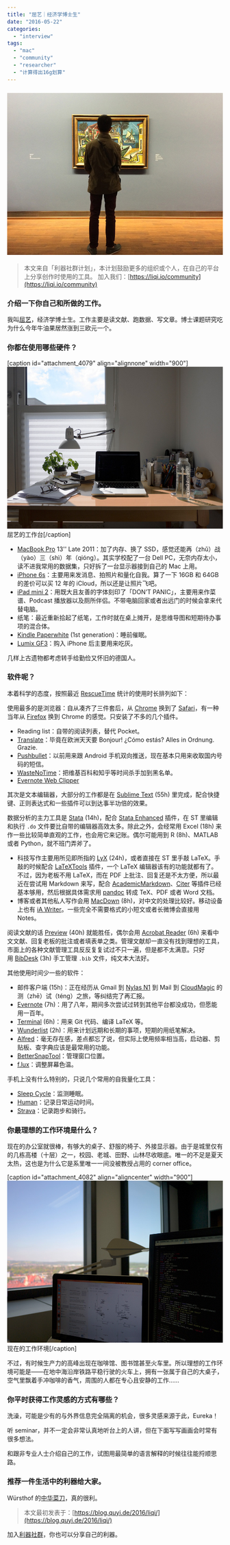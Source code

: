 ```yaml
---
title: "屈艺｜经济学博士生"
date: "2016-05-22"
categories: 
  - "interview"
tags: 
  - "mac"
  - "community"
  - "researcher"
  - "计算得出16g划算"
---
```


### ![quyi1](/images/44463.jpg)

> 本文来自「利器社群计划」，本计划鼓励更多的组织或个人，在自己的平台上分享创作时使用的工具。 加入我们：[https://liqi.io/community](https://liqi.io/community)

### 介绍一下你自己和所做的工作。

我叫[屈艺](https://www.zhihu.com/people/rangerqu)，经济学博士生。工作主要是读文献、跑数据、写文章。博士课题研究吃为什么今年牛油果居然涨到三欧元一个。

### 你都在使用哪些硬件？

\[caption id="attachment\_4079" align="alignnone" width="900"\]![quyi2](/images/44978.jpg) 屈艺的工作台\[/caption\]

- [MacBook Pro](https://www.apple.com/cn/macbook-pro/) 13'' Late 2011：加了内存、换了 SSD，感觉还能再（zhǔ）战（yào）三（shì）年（qióng）。其实学校配了一台 Dell PC，无奈内存太小，读不进我常用的数据集，只好拆了一台显示器接到自己的 Mac 上用。
- [iPhone 6s](https://www.apple.com/cn/iphone-6/)：主要用来发消息、拍照片和量化自我。算了一下 16GB 和 64GB 的差价可以买 12 年的 iCloud，所以还是让照片飞吧。
- [iPad mini 2](https://www.apple.com/cn/shop/buy-ipad/ipad-mini-2)：用既大且友善的字体刻印了「DON’T PANIC」，主要用来作菜谱、Podcast 播放器以及厕所伴侣。不带电脑回家或者出远门的时候会拿来代替电脑。
- 纸笔：最近重新拾起了纸笔，工作时就在桌上摊开，是思维导图和短期待办事项的混合体。
- [Kindle Paperwhite](https://www.amazon.cn/dp/B00QJDOLIO) (1st generation)：睡前催眠。
- [Lumix GF3](https://baike.baidu.com/view/6134664.htm)：购入 iPhone 后主要用来吃灰。

几样上古遗物都考虑转手给勤俭又怀旧的德国人。

### 软件呢？

本着科学的态度，按照最近 [RescueTime](https://www.rescuetime.com/) 统计的使用时长排列如下：

使用最多的是浏览器：自从凑齐了三件套后，从 [Chrome](https://www.google.com/chrome/browser/desktop/index.html) 换到了 [Safari](https://www.apple.com/cn/safari/)，有一种当年从 [Firefox](https://www.firefox.com.cn/) 换到 Chrome 的感觉。只安装了不多的几个插件。

- Reading list：自带的阅读列表，替代 Pocket。
- [Translate](https://sidetree.com/extensions.html#Translate)：毕竟在欧洲天天要 Bonjour! ¿Cómo estás? Alles in Ordnung. Grazie.
- [Pushbullet](https://www.pushbullet.com/)：以前用来跟 Android 手机双向推送，现在基本只用来收取国内号码的短信。
- [WasteNoTime](https://www.bumblebeesystems.com/wastenotime)：把维基百科和知乎等时间杀手加到黑名单。
- [Evernote Web Clipper](https://evernote.com/)

其次是文本编辑器，大部分的工作都是在 [Sublime Text](https://www.sublimetext.com/) (55h) 里完成，配合快捷键、正则表达式和一些插件可以到达事半功倍的效果。

数据分析的主力工具是 [Stata](https://www.stata.com/) (14h)，配合 [Stata Enhanced](https://github.com/andrewheiss/SublimeStataEnhanced) 插件，在 ST 里编辑和执行 `.do` 文件要比自带的编辑器高效太多。除此之外，会经常用 Excel (18h) 来作一些比较简单直观的工作，也会用它来记账。偶尔可能用到 R (8h)、MATLAB 或者 Python，就不班门弄斧了。

- 科技写作主要用所见即所指的 [LyX](https://www.lyx.org/) (24h)，或者直接在 ST 里手敲 LaTeX。手敲的时候配合 [LaTeXTools](https://github.com/SublimeText/LaTeXTools) 插件，一个 LaTeX 编辑器该有的功能就都有了。不过，因为老板不用 LaTeX，而在 PDF 上批注、回复还是不太方便，所以最近在尝试用 Markdown 来写，配合 [AcademicMarkdown](https://github.com/mangecoeur/AcademicMarkdown)、[Citer](https://github.com/mangecoeur/Citer) 等插件已经基本够用，然后根据具体需求用 [pandoc](https://pandoc.org/) 转成 TeX、PDF 或者 Word 文档。
- 博客或者其他私人写作会用 [MacDown](https://macdown.uranusjr.com/) (8h)，对中文的处理比较好。移动设备上也有 [iA Writer](https://ia.net/writer)。一些完全不需要格式的小短文或者长微博会直接用 Notes。

阅读文献的话 [Preview](https://support.apple.com/zh-cn/HT201740) (40h) 就能胜任，偶尔会用 [Acrobat Reader](https://get.adobe.com/reader/) (6h) 来看中文文献、回复老板的批注或者填表单之类。管理文献却一直没有找到理想的工具，市面上的各种文献管理工具反反复复试过不只一遍，但是都不太满意。只好用 [BibDesk](https://bibdesk.sourceforge.net/) (3h) 手工管理 `.bib` 文件，纯文本大法好。

其他使用时间少一些的软件：

- 邮件客户端 (15h)：正在经历从 Gmail 到 [Nylas N1](https://nylas.com/) 到 Mail 到 [CloudMagic](https://cloudmagic.com/) 的测（zhē）试（téng）之旅，等纠结完了再汇报。
- [Evernote](https://evernote.com/) (7h)：用了八年，期间多次尝试过转到其他平台都没成功，但愿能用一百年。
- [Terminal](https://en.wikipedia.org/wiki/Terminal_(OS_X)) (6h)：用来 Git 代码、编译 LaTeX 等。
- [Wunderlist](https://www.wunderlist.com/) (2h)：用来计划远期和长期的事项，短期的用纸笔解决。
- [Alfred](https://www.alfredapp.com/)：毫无存在感，差点都忘了说，但实际上使用频率相当高，启动器、剪贴板、查字典应该是最常用的功能。
- [BetterSnapTool](https://itunes.apple.com/us/app/bettersnaptool/id417375580)：管理窗口位置。
- [f.lux](https://justgetflux.com/)：调整屏幕色温。

手机上没有什么特别的，只说几个常用的自我量化工具：

- [Sleep Cycle](https://itunes.apple.com/us/app/sleep-cycle-alarm-clock/id320606217)：监测睡眠。
- [Human](https://itunes.apple.com/us/app/human-activity-tracker-walking/id692721875)：记录日常运动时间。
- [Strava](https://itunes.apple.com/us/app/strava-running-cycling-gps/id426826309)：记录跑步和骑行。

### 你最理想的工作环境是什么？

现在的办公室就很棒，有够大的桌子、舒服的椅子、外接显示器。由于是城里仅有的几栋高楼（十层）之一，校园、老城、田野、山林尽收眼底。唯一的不足是夏天太热，这也是为什么它是系里唯一一间没被教授占用的 corner office。

\[caption id="attachment\_4082" align="aligncenter" width="900"\]![现在的工作环境](/images/94062.jpg) 现在的工作环境\[/caption\]

不过，有时候生产力的高峰出现在咖啡馆、图书馆甚至火车里。所以理想的工作环境可能是——在地中海沿岸铁路平稳行驶的火车上，拥有一张属于自己的大桌子，空气里飘着手冲咖啡的香气，周围的人都在专心且安静的工作……

### 你平时获得工作灵感的方式有哪些？

洗澡，可能是少有的与外界信息完全隔离的机会，很多灵感来源于此，Eureka！

听 seminar，并不一定会非常认真地听台上的人讲，但在下面写写画画会时常有很多想法。

和跟非专业人士介绍自己的工作，试图用最简单的语言解释的时候往往能捋顺思路。

### 推荐一件生活中的利器给大家。

Würsthof 的[中华菜刀](https://www.wuesthof.com/deutschland/produkte/Produktdetailseite/chinesisches-kochmesser-4691-18)，真的很利。

> 本文最初发表于：[https://blog.quyi.de/2016/liqi/](https://blog.quyi.de/2016/liqi/)

加入[利器社群](https://liqi.io/community/)，你也可以分享自己的利器。
